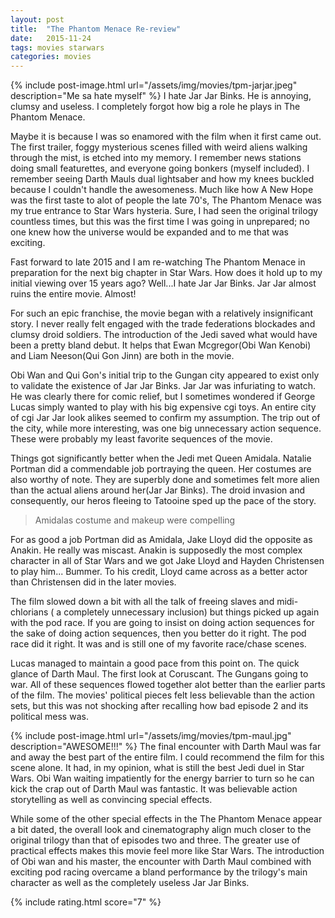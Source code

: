 ```yaml
---
layout: post
title:  "The Phantom Menace Re-review"
date:   2015-11-24
tags: movies starwars
categories: movies
---
```

{% include post-image.html url="/assets/img/movies/tpm-jarjar.jpeg" description="Me sa hate myself" %}
I hate  Jar Jar Binks. He is annoying, clumsy and useless. I completely forgot how big a role he plays in The Phantom Menace.

Maybe it is because I was so enamored with the film
when it first came out. The first trailer, foggy mysterious scenes filled
with weird aliens walking through the mist, is etched into my memory. I remember news stations doing small featurettes, and everyone going bonkers (myself
included). I remember seeing Darth Mauls dual lightsaber and how my knees buckled
because I couldn't handle the awesomeness. Much like how A New Hope was the first
taste to alot of people the late 70's, The Phantom Menace was my true entrance to Star Wars
hysteria. Sure, I had seen the original trilogy countless times, but this was the
first time I was going in unprepared; no one knew how the universe would be expanded
and to me that was exciting.

Fast forward to late 2015 and I am re-watching The Phantom Menace in preparation
for the next big chapter in Star Wars. How does it hold up to my initial viewing
over 15 years ago? Well...I hate Jar Jar Binks. Jar Jar almost ruins the entire
movie. Almost!

For such an epic franchise, the movie began with a relatively
insignificant story. I never really felt engaged with the trade federations blockades
and clumsy droid soldiers. The introduction of the Jedi saved what
would have been a pretty bland debut. It helps that Ewan Mcgregor(Obi Wan Kenobi) and
Liam Neeson(Qui Gon Jinn) are both in the movie.

Obi Wan and Qui Gon's initial trip to the Gungan city appeared to exist only to
validate the existence of Jar Jar Binks. Jar Jar was infuriating to watch. He was clearly
there for comic relief, but I sometimes wondered if George Lucas simply wanted to play
with his big expensive cgi toys. An entire city of cgi Jar Jar look alikes seemed to
confirm my assumption. The trip out of the city, while more
interesting, was one big unnecessary action sequence. These were probably my least favorite sequences of the movie.

Things got significantly better when the Jedi met Queen Amidala. Natalie Portman
did a commendable job portraying the queen. Her costumes are also worthy of note.
They are superbly done and sometimes felt more alien than the actual aliens around her(Jar Jar Binks). The
droid invasion and consequently, our heros fleeing to Tatooine sped up the pace of the story.

>Amidalas costume and makeup were compelling

For as good a job Portman did as Amidala, Jake Lloyd did the opposite as
Anakin. He really was miscast. Anakin is supposedly the most complex character
in all of Star Wars and we got Jake Lloyd and Hayden Christensen to play him...
Bummer. To his credit, Lloyd came across as a better actor than Christensen did
in the later movies.

The film slowed down a bit with all the talk of freeing slaves and midi-chlorians (
a completely unnecessary inclusion) but things picked up again with the pod race. If you
are going to insist on doing action sequences for the sake of doing action sequences, then you better
do it right. The pod race did it right. It was and is still one of my favorite
race/chase scenes.

Lucas managed to maintain a good pace from this point on. The quick glance of Darth
Maul. The first look at Coruscant. The Gungans going to war. All of these sequences
flowed together alot better than the earlier parts of the film. The movies' political pieces
felt less believable than the action sets, but this was not shocking after recalling how bad
episode 2 and its political mess was.

{% include post-image.html url="/assets/img/movies/tpm-maul.jpg" description="AWESOME!!!" %}
The final encounter with Darth Maul was far and away the best part of the entire film.
I could recommend the film for this scene alone. It had, in my opinion, what is
still the best Jedi duel in Star Wars. Obi Wan waiting impatiently
for the energy barrier to turn so he can kick the crap out of Darth Maul was fantastic.
It was believable action storytelling as well as convincing special effects.

While some of the other special effects in the The Phantom Menace
appear a bit dated, the overall look and cinematography align much closer to the original
trilogy than that of episodes two and three. The greater use of practical effects makes this
movie feel more like Star Wars. The introduction of Obi wan and his master, the encounter with
Darth Maul combined with exciting pod racing overcame a bland performance by the trilogy's main
character as well as the completely useless Jar Jar Binks.

{% include rating.html score="7" %}
